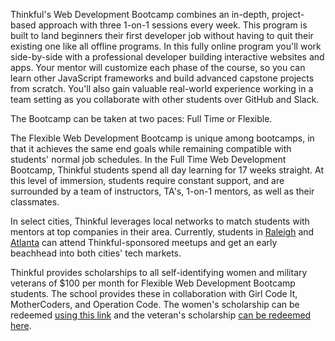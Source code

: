 Thinkful's Web Development Bootcamp combines an in-depth, project-based approach with three 1-on-1
sessions every week. This program is built to land beginners their first
developer job without having to quit their existing one like all offline
programs. In this fully online program you'll work side-by-side with a
professional developer building interactive websites and apps. Your mentor
will customize each phase of the course, so you can learn other JavaScript
frameworks and build advanced capstone projects from scratch. You'll also gain
valuable real-world experience working in a team setting as you collaborate
with other students over GitHub and Slack.

The Bootcamp can be taken at two paces: Full Time or Flexible.

The Flexible Web Development Bootcamp is unique among bootcamps, in that it achieves the same end goals while remaining compatible with students' normal job schedules. In the Full Time Web Development Bootcamp, Thinkful students spend all day learning for 17 weeks straight. At this level of immersion, students require constant support, and are surrounded by a team of instructors, TA's, 1-on-1 mentors, as well as their classmates.

In select cities, Thinkful leverages local networks to match students with mentors at top companies in their area. Currently, students in [Raleigh](https://www.thinkful.com/raleigh-tech-talent-pipeline/) and [Atlanta](https://www.thinkful.com/atlanta-tech-talent-pipeline/) can attend Thinkful-sponsored meetups and get an early beachhead into both cities' tech markets.

Thinkful provides scholarships to all self-identifying women and military veterans of $100 per month for Flexible Web Development Bootcamp students. The school provides these in collaboration with Girl Code It, MotherCoders, and Operation Code. The women's scholarship can be redeemed [using this link](https://www.thinkful.com/join/sign-up?scholarship=women-scholarship-200) and the veteran's scholarship [can be redeemed here](https://www.thinkful.com/join/sign-up?scholarship=veterans-scholarship-200).
